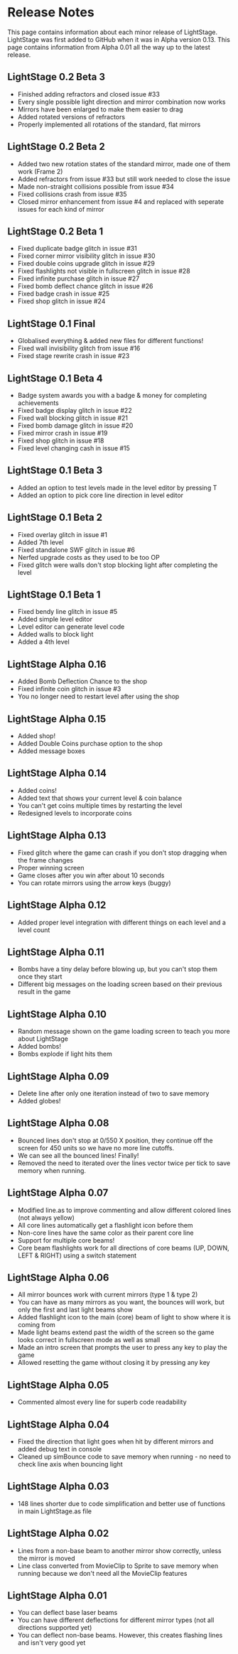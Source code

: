 # Release Notes
This page contains information about each minor release of LightStage. LightStage was first added to GitHub when it was in Alpha version 0.13. This page contains information from Alpha 0.01 all the way up to the latest release.

## LightStage 0.2 Beta 3
- Finished adding refractors and closed issue #33 
- Every single possible light direction and mirror combination now works
- Mirrors have been enlarged to make them easier to drag
- Added rotated versions of refractors
- Properly implemented all rotations of the standard, flat mirrors

## LightStage 0.2 Beta 2
- Added two new rotation states of the standard mirror, made one of them work (Frame 2)
- Added refractors from issue #33 but still work needed to close the issue
- Made non-straight collisions possible from issue #34
- Fixed collisions crash from issue #35
- Closed mirror enhancement from issue #4 and replaced with seperate issues for each kind of mirror

## LightStage 0.2 Beta 1
- Fixed duplicate badge glitch in issue #31
- Fixed corner mirror visibility glitch in issue #30
- Fixed double coins upgrade glitch in issue #29
- Fixed flashlights not visible in fullscreen glitch in issue #28
- Fixed infinite purchase glitch in issue #27
- Fixed bomb deflect chance glitch in issue #26
- Fixed badge crash in issue #25
- Fixed shop glitch in issue #24

## LightStage 0.1 Final
- Globalised everything & added new files for different functions!
- Fixed wall invisibility glitch from issue #16 
- Fixed stage rewrite crash in issue #23 

## LightStage 0.1 Beta 4
- Badge system awards you with a badge & money for completing achievements
- Fixed badge display glitch in issue #22
- Fixed wall blocking glitch in issue #21
- Fixed bomb damage glitch in issue #20
- Fixed mirror crash in issue #19
- Fixed shop glitch in issue #18
- Fixed level changing cash in issue #15

## LightStage 0.1 Beta 3
- Added an option to test levels made in the level editor by pressing T
- Added an option to pick core line direction in level editor

## LightStage 0.1 Beta 2
- Fixed overlay glitch in issue #1
- Added 7th level
- Fixed standalone SWF glitch in issue #6
- Nerfed upgrade costs as they used to be too OP
- Fixed glitch were walls don't stop blocking light after completing the level

## LightStage 0.1 Beta 1
- Fixed bendy line glitch in issue #5
- Added simple level editor
- Level editor can generate level code
- Added walls to block light
- Added a 4th level

## LightStage Alpha 0.16
- Added Bomb Deflection Chance to the shop
- Fixed infinite coin glitch in issue #3
- You no longer need to restart level after using the shop

## LightStage Alpha 0.15
- Added shop!
- Added Double Coins purchase option to the shop
- Added message boxes

## LightStage Alpha 0.14
- Added coins!
- Added text that shows your current level & coin balance
- You can't get coins multiple times by restarting the level
- Redesigned levels to incorporate coins

## LightStage Alpha 0.13
- Fixed glitch where the game can crash if you don't stop dragging when the frame changes
- Proper winning screen
- Game closes after you win after about 10 seconds
- You can rotate mirrors using the arrow keys (buggy)

## LightStage Alpha 0.12
- Added proper level integration with different things on each level and a level count

## LightStage Alpha 0.11
- Bombs have a tiny delay before blowing up, but you can't stop them once they start
- Different big messages on the loading screen based on their previous result in the game

## LightStage Alpha 0.10
- Random message shown on the game loading screen to teach you more about LightStage
- Added bombs!
- Bombs explode if light hits them

## LightStage Alpha 0.09
- Delete line after only one iteration instead of two to save memory
- Added globes!

## LightStage Alpha 0.08
- Bounced lines don't stop at 0/550 X position, they continue off the screen for 450 units so we have no more line cutoffs.
- We can see all the bounced lines! Finally!
- Removed the need to iterated over the lines vector twice per tick to save memory when running.

## LightStage Alpha 0.07
- Modified line.as to improve commenting and allow different colored lines (not always yellow)
- All core lines automatically get a flashlight icon before them
- Non-core lines have the same color as their parent core line
- Support for multiple core beams!
- Core beam flashlights work for all directions of core beams (UP, DOWN, LEFT & RIGHT) using a switch statement

## LightStage Alpha 0.06
- All mirror bounces work with current mirrors (type 1 & type 2)
- You can have as many mirrors as you want, the bounces will work, but only the first and last light beams show
- Added flashlight icon to the main (core) beam of light to show where it is coming from
- Made light beams extend past the width of the screen so the game looks correct in fullscreen mode as well as small
- Made an intro screen that prompts the user to press any key to play the game
- Allowed resetting the game without closing it by pressing any key

## LightStage Alpha 0.05
- Commented almost every line for superb code readability

## LightStage Alpha 0.04
- Fixed the direction that light goes when hit by different mirrors and added debug text in console
- Cleaned up simBounce code to save memory when running - no need to check line axis when bouncing light

## LightStage Alpha 0.03
- 148 lines shorter due to code simplification and better use of functions in main LightStage.as file

## LightStage Alpha 0.02
- Lines from a non-base beam to another mirror show correctly, unless the mirror is moved
- Line class converted from MovieClip to Sprite to save memory when running because we don't need all the MovieClip features

## LightStage Alpha 0.01
- You can deflect base laser beams
- You can have different deflections for different mirror types (not all directions supported yet)
- You can deflect non-base beams. However, this creates flashing lines and isn't very good yet
